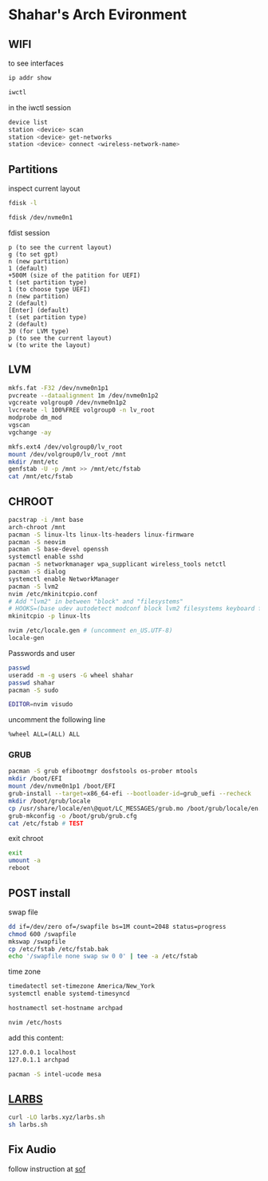# Shahar's Arch Evironment

## WIFI

to see interfaces

```sh
ip addr show
```

```sh
iwctl
```

in the iwctl session

```sh
device list
station <device> scan
station <device> get-networks
station <device> connect <wireless-network-name>
```

## Partitions

inspect current layout

```sh
fdisk -l
```

```sh
fdisk /dev/nvme0n1
```

fdist session

```
p (to see the current layout)
g (to set gpt)
n (new partition)
1 (default)
+500M (size of the patition for UEFI)
t (set partition type)
1 (to choose type UEFI)
n (new partition)
2 (default)
[Enter] (default)
t (set partition type)
2 (default)
30 (for LVM type)
p (to see the current layout)
w (to write the layout)
```

## LVM

```sh
mkfs.fat -F32 /dev/nvme0n1p1
pvcreate --dataalignment 1m /dev/nvme0n1p2
vgcreate volgroup0 /dev/nvme0n1p2
lvcreate -l 100%FREE volgroup0 -n lv_root
modprobe dm_mod
vgscan
vgchange -ay
```

```sh
mkfs.ext4 /dev/volgroup0/lv_root
mount /dev/volgroup0/lv_root /mnt
mkdir /mnt/etc
genfstab -U -p /mnt >> /mnt/etc/fstab
cat /mnt/etc/fstab
```

## CHROOT

```sh
pacstrap -i /mnt base
arch-chroot /mnt
pacman -S linux-lts linux-lts-headers linux-firmware
pacman -S neovim
pacman -S base-devel openssh
systemctl enable sshd
pacman -S networkmanager wpa_supplicant wireless_tools netctl
pacman -S dialog
systemctl enable NetworkManager
pacman -S lvm2
nvim /etc/mkinitcpio.conf
# Add "lvm2" in between "block" and "filesystems"
# HOOKS=(base udev autodetect modconf block lvm2 filesystems keyboard fsck)
mkinitcpio -p linux-lts
```

```sh
nvim /etc/locale.gen # (uncomment en_US.UTF-8)
locale-gen
```

Passwords and user

```sh
passwd
useradd -m -g users -G wheel shahar
passwd shahar
pacman -S sudo
```

```sh
EDITOR=nvim visudo
```

uncomment the following line

```txt
%wheel ALL=(ALL) ALL
```

### GRUB

```sh
pacman -S grub efibootmgr dosfstools os-prober mtools
mkdir /boot/EFI
mount /dev/nvme0n1p1 /boot/EFI
grub-install --target=x86_64-efi --bootloader-id=grub_uefi --recheck
mkdir /boot/grub/locale
cp /usr/share/locale/en\@quot/LC_MESSAGES/grub.mo /boot/grub/locale/en.mo
grub-mkconfig -o /boot/grub/grub.cfg
cat /etc/fstab # TEST
```

exit chroot

```sh
exit
umount -a
reboot
```

## POST install

swap file

```sh
dd if=/dev/zero of=/swapfile bs=1M count=2048 status=progress
chmod 600 /swapfile
mkswap /swapfile
cp /etc/fstab /etc/fstab.bak
echo '/swapfile none swap sw 0 0' | tee -a /etc/fstab
```

time zone

```sh
timedatectl set-timezone America/New_York
systemctl enable systemd-timesyncd
```

```sh
hostnamectl set-hostname archpad
```

```sh
nvim /etc/hosts
```

add this content:

```txt
127.0.0.1 localhost
127.0.1.1 archpad
```

```sh
pacman -S intel-ucode mesa
```

## [LARBS](https://larbs.xyz/)

```sh
curl -LO larbs.xyz/larbs.sh
sh larbs.sh
```

## Fix Audio

follow instruction at [sof](https://github.com/thesofproject/sof-bin/)
